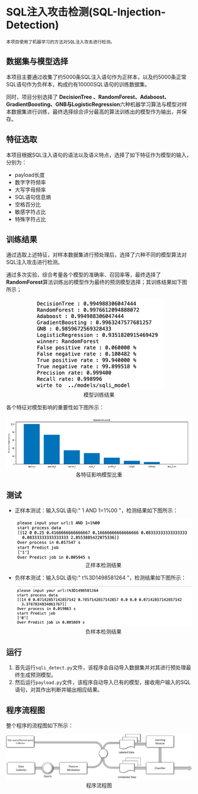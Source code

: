 # SQL注入攻击检测(SQL-Injection-Detection)

```
​本项目使用了机器学习的方法对SQL注入攻击进行检测。
```

## 数据集与模型选择
本项目主要通过收集了约5000条SQL注入语句作为正样本，以及约5000条正常SQL语句作为负样本，构成约有10000SQL语句的训练数据集。

同时，项目分别选择了 **DecisionTree 、RandomForest、Adaboost、GradientBoosting、GNB与LogisticRegression**六种机器学习算法与模型对样本数据集进行训练，最终选择综合评分最高的算法训练出的模型作为输出，并保存。

## 特征选取
本项目根据SQL注入语句的语法以及语义特点，选择了如下特征作为模型的输入，分别为：

- payload长度
- 数字字符频率
- 大写字母频率
- SQL语句信息熵
- 空格百分比
- 敏感字符占比
- 特殊字符占比

## 训练结果
​通过选取上述特征，对样本数据集进行预处理后，选择了六种不同的模型算法对SQL注入攻击进行检测。

通过多次实验，综合考量各个模型的准确率、召回率等，最终选择了**RandomForest**算法训练出的模型作为最终的预测模型选择；其训练结果如下图所示；
 
<div align=center><img src=".\image\1.png"  alt="模型训练结果"></div>
<div align=center>模型训练结果</div>

各个特征对模型影响的重要性如下图所示：

<div align=center><img src=".\image\5.png"  alt="各特征影响模型比重"></div>
<div align=center>各特征影响模型比重</div>

## 测试
- 正样本测试：输入SQL语句:" 1 AND 1=1%00 "，检测结果如下图所示：

  <div align=center><img src=".\image\3.png"  alt="正样本检测结果"></div>
  <div align=center>正样本检测结果</div>   

- 负样本测试：输入SQL语句:" t%3D1498581264 "，检测结果如下图所示：

  <div align=center><img src=".\image\2.png"  alt="负样本检测结果"></div>
  <div align=center>负样本检测结果</div>   

## 运行
1. 首先运行``sqli_detect.py``文件，该程序会自动导入数据集并对其进行预处理最终生成预测模型。
2. 然后运行``payload.py``文件，该程序自动导入已有的模型，接收用户输入的SQL语句，对其作出判断并输出相应结果。

## 程序流程图
整个程序的流程图如下所示：
<div align=center><img src=".\image\4.png"  alt="程序流程图"></div>
<div align=center>程序流程图</div>  